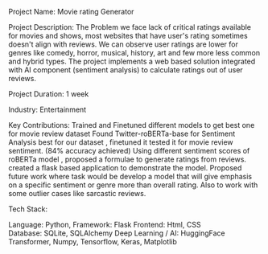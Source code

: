 Project Name: 
Movie rating Generator


Project Description: 
The Problem we face lack of critical ratings available for movies and shows, most websites that have user's rating sometimes doesn't align with reviews. We can observe user ratings are lower for genres like comedy, horror, musical, history, art and few more less common and hybrid types. The project implements a web based solution integrated with AI component (sentiment analysis) to calculate ratings out of user reviews.


Project Duration: 
1 week


Industry: 
Entertainment


Key Contributions:
Trained and Finetuned different models to get best one for movie review dataset
Found Twitter-roBERTa-base for Sentiment Analysis best for our dataset , finetuned it tested it for movie review sentiment. (84% accuracy achieved)
Using different sentiment scores of roBERTa model , proposed a formulae to generate ratings from reviews.
created a flask based application to demonstrate the model. 
Proposed future work where task would be develop a model that will give emphasis on a specific sentiment or genre more than overall rating. Also to work with some outlier cases like sarcastic reviews.


Tech Stack:

Language: Python, 
Framework: Flask 
Frontend: Html, CSS  
Database: SQLite,  SQLAlchemy
Deep Learning / AI: HuggingFace Transformer, Numpy, Tensorflow, Keras, Matplotlib
